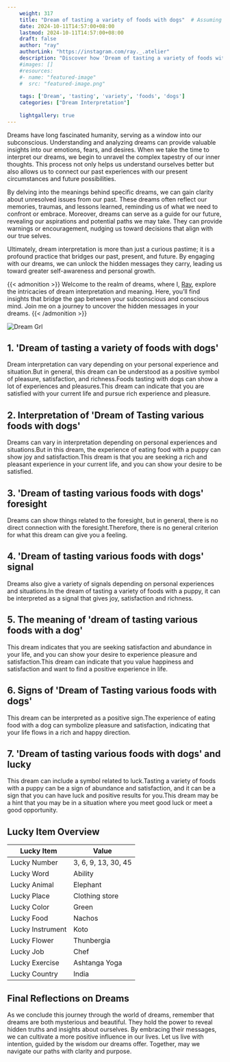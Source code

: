 ```yaml
---
    weight: 317
    title: "Dream of tasting a variety of foods with dogs"  # Assuming 'title' column exists
    date: 2024-10-11T14:57:00+08:00
    lastmod: 2024-10-11T14:57:00+08:00
    draft: false
    author: "ray"
    authorLink: "https://instagram.com/ray._.atelier"
    description: "Discover how 'Dream of tasting a variety of foods with dogs' can interpret your future and uncover its significant meanings in your life."
    #images: []
    #resources:
    #- name: "featured-image"
    #  src: "featured-image.png"
    
    tags: ['Dream', 'tasting', 'variety', 'foods', 'dogs']
    categories: ["Dream Interpretation"]
    
    lightgallery: true
---
```

    
Dreams have long fascinated humanity, serving as a window into our subconscious. Understanding and analyzing dreams can provide valuable insights into our emotions, fears, and desires. When we take the time to interpret our dreams, we begin to unravel the complex tapestry of our inner thoughts. This process not only helps us understand ourselves better but also allows us to connect our past experiences with our present circumstances and future possibilities.

By delving into the meanings behind specific dreams, we can gain clarity about unresolved issues from our past. These dreams often reflect our memories, traumas, and lessons learned, reminding us of what we need to confront or embrace. Moreover, dreams can serve as a guide for our future, revealing our aspirations and potential paths we may take. They can provide warnings or encouragement, nudging us toward decisions that align with our true selves.

Ultimately, dream interpretation is more than just a curious pastime; it is a profound practice that bridges our past, present, and future. By engaging with our dreams, we can unlock the hidden messages they carry, leading us toward greater self-awareness and personal growth.

{{< admonition >}}
Welcome to the realm of dreams, where I, [Ray](https://instagram.com/ray._.atelier), explore the intricacies of dream interpretation and meaning. Here, you’ll find insights that bridge the gap between your subconscious and conscious mind. Join me on a journey to uncover the hidden messages in your dreams.
{{< /admonition >}}

![Dream Grl](https://cdn.pixabay.com/photo/2017/11/02/03/35/gothic-2910057_1280.jpg "Dream Grl")

## 1. 'Dream of tasting a variety of foods with dogs'
Dream interpretation can vary depending on your personal experience and situation.But in general, this dream can be understood as a positive symbol of pleasure, satisfaction, and richness.Foods tasting with dogs can show a lot of experiences and pleasures.This dream can indicate that you are satisfied with your current life and pursue rich experience and pleasure.

## 2. Interpretation of 'Dream of Tasting various foods with dogs'
Dreams can vary in interpretation depending on personal experiences and situations.But in this dream, the experience of eating food with a puppy can show joy and satisfaction.This dream is that you are seeking a rich and pleasant experience in your current life, and you can show your desire to be satisfied.

## 3. 'Dream of tasting various foods with dogs' foresight
Dreams can show things related to the foresight, but in general, there is no direct connection with the foresight.Therefore, there is no general criterion for what this dream can give you a feeling.

## 4. 'Dream of tasting various foods with dogs' signal
Dreams also give a variety of signals depending on personal experiences and situations.In the dream of tasting a variety of foods with a puppy, it can be interpreted as a signal that gives joy, satisfaction and richness.

## 5. The meaning of 'dream of tasting various foods with a dog'
This dream indicates that you are seeking satisfaction and abundance in your life, and you can show your desire to experience pleasure and satisfaction.This dream can indicate that you value happiness and satisfaction and want to find a positive experience in life.

## 6. Signs of 'Dream of Tasting various foods with dogs'
This dream can be interpreted as a positive sign.The experience of eating food with a dog can symbolize pleasure and satisfaction, indicating that your life flows in a rich and happy direction.

## 7. 'Dream of tasting various foods with dogs' and lucky
This dream can include a symbol related to luck.Tasting a variety of foods with a puppy can be a sign of abundance and satisfaction, and it can be a sign that you can have luck and positive results for you.This dream may be a hint that you may be in a situation where you meet good luck or meet a good opportunity.

## Lucky Item Overview
| Lucky Item          | Value              |
|---------------|--------------------|
| Lucky Number        | 3, 6, 9, 13, 30, 45  |
| Lucky Word          | Ability |
| Lucky Animal        | Elephant |
| Lucky Place         | Clothing store     |
| Lucky Color         | Green     |
| Lucky Food          | Nachos      |
| Lucky Instrument    | Koto |
| Lucky Flower        | Thunbergia    |
| Lucky Job           | Chef       |
| Lucky Exercise      | Ashtanga Yoga  |
| Lucky Country       | India    |


##  Final Reflections on Dreams

As we conclude this journey through the world of dreams, remember that dreams are both mysterious and beautiful. They hold the power to reveal hidden truths and insights about ourselves. By embracing their messages, we can cultivate a more positive influence in our lives. Let us live with intention, guided by the wisdom our dreams offer. Together, may we navigate our paths with clarity and purpose.
